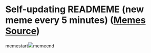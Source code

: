 # Self-updating READMEME (new meme every 5 minutes) ([Memes Source](https://bramses.notion.site/a49c1e962b7646879176ac3b327b6533?v=4d1eda54b170483cb03a40f257231764))

memestart![](https://www.notion.so/image/https%3A%2F%2Fs3-us-west-2.amazonaws.com%2Fsecure.notion-static.com%2Fb8fdf4ae-054f-4ce9-8f4d-18835c76c617%2F61C77674-9C19-4ECA-84A7-A21C63D59EBB.jpeg?table=block&id=043de343-7229-4bbe-ad75-95904f58b57f&cache=v2)memeend
